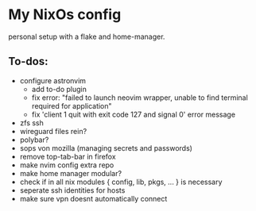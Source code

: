 # My NixOs config

personal setup with a flake and home-manager.

## To-dos:

- configure astronvim
  - add to-do plugin
  - fix error: "failed to launch neovim wrapper, unable to find terminal required for application"
  - fix 'client 1 quit with exit code 127 and signal 0' error message
- zfs ssh
- wireguard files rein?
- polybar?
- sops von mozilla (managing secrets and passwords)
- remove top-tab-bar in firefox
- make nvim config extra repo
- make home manager modular?
- check if in all nix modules { config, lib, pkgs, ... } is necessary
- seperate ssh identities for hosts
- make sure vpn doesnt automatically connect
